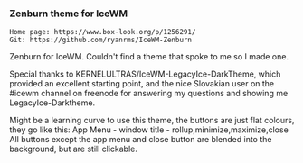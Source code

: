 ### Zenburn theme for IceWM

	Home page: https://www.box-look.org/p/1256291/
	Git: https://github.com/ryanrms/IceWM-Zenburn

Zenburn for IceWM. Couldn't find a theme that spoke to me so I made one. 

Special thanks to KERNELULTRAS/IceWM-LegacyIce-DarkTheme, which provided an excellent starting point, and the nice Slovakian user on the #icewm channel on freenode for answering my questions and showing me LegacyIce-Darktheme.

Might be a learning curve to use this theme, the buttons are just flat colours, they go like this: App Menu - window title - rollup,minimize,maximize,close
All buttons except the app menu and close button are blended into the background, but are still clickable.
